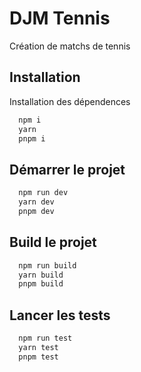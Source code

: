 # DJM Tennis

Création de matchs de tennis

## Installation

Installation des dépendences

```bash
  npm i
  yarn
  pnpm i
```

## Démarrer le projet

```bash
  npm run dev
  yarn dev
  pnpm dev
```

## Build le projet

```bash
  npm run build
  yarn build
  pnpm build
```

## Lancer les tests

```bash
  npm run test
  yarn test
  pnpm test
```
